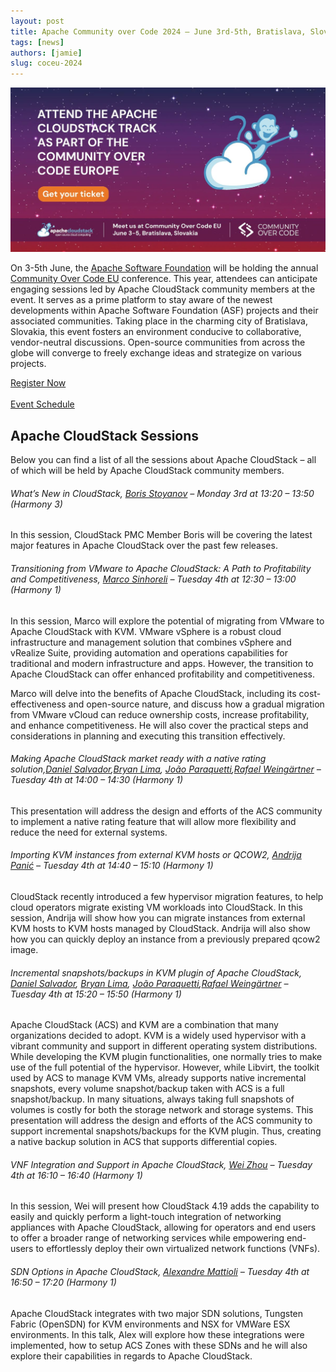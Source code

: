 ```yaml
---
layout: post
title: Apache Community over Code 2024 – June 3rd-5th, Bratislava, Slovakia
tags: [news]
authors: [jamie]
slug: coceu-2024
---
```



![](banner.png "Blog Header Image")

On 3-5th June, the [Apache Software
Foundation](https://www.apache.org) will be holding the annual
[Community Over Code EU](https://eu.communityovercode.org/)
conference. This year, attendees can anticipate engaging sessions led
by Apache CloudStack community members at the event. It serves as a
prime platform to stay aware of the newest developments within Apache
Software Foundation (ASF) projects and their associated
communities. Taking place in the charming city of Bratislava,
Slovakia, this event fosters an environment conducive to
collaborative, vendor-neutral discussions. Open-source communities
from across the globe will converge to freely exchange ideas and
strategize on various projects.

<!-- truncate -->

<div class="col col-3 col-lg text-center">
<a class="button button--primary"
href="https://eu.communityovercode.org/tickets/" target="_blank">Register Now</a>
</div>

<br/>

<div class="col col-3 col-lg text-center">
<a class="button button--primary"
href="https://eu.communityovercode.org/schedule/" target="_blank">Event Schedule</a>
</div>


## Apache CloudStack Sessions

Below you can find a list of all the sessions about Apache CloudStack
– all of which will be held by Apache CloudStack community members.

###### What’s New in CloudStack, [Boris Stoyanov](https://www.linkedin.com/in/bstoyanov/) – Monday 3rd at 13:20 – 13:50 (Harmony 3)

In this session, CloudStack PMC Member Boris will be covering the
latest major features in Apache CloudStack over the past few releases.

###### Transitioning from VMware to Apache CloudStack: A Path to Profitability and Competitiveness, [Marco Sinhoreli](https://www.linkedin.com/in/msinhore/) – Tuesday 4th at 12:30 – 13:00 (Harmony 1) 

In this session, Marco will explore the potential of migrating from
VMware to Apache CloudStack with KVM. VMware vSphere is a robust cloud
infrastructure and management solution that combines vSphere and
vRealize Suite, providing automation and operations capabilities for
traditional and modern infrastructure and apps. However, the
transition to Apache CloudStack can offer enhanced profitability and
competitiveness.

Marco will delve into the benefits of Apache CloudStack, including its
cost-effectiveness and open-source nature, and discuss how a gradual
migration from VMware vCloud can reduce ownership costs, increase
profitability, and enhance competitiveness. He will also cover the
practical steps and considerations in planning and executing this
transition effectively.

###### Making Apache CloudStack market ready with a native rating solution,[Daniel Salvador](https://www.linkedin.com/in/gutoveronezi/),[Bryan Lima](https://www.linkedin.com/in/bryan-lima/), [João Paraquetti](https://www.linkedin.com/in/jo%C3%A3o-jandre-136a32159/),[Rafael Weingärtner](http://cloudstack.apache.org) – Tuesday 4th at 14:00 – 14:30 (Harmony 1)

This presentation will address the design and efforts of the ACS
community to implement a native rating feature that will allow more
flexibility and reduce the need for external systems.

###### Importing KVM instances from external KVM hosts or QCOW2, [Andrija Panić](https://www.linkedin.com/in/andrijapanic/) – Tuesday 4th at 14:40 – 15:10 (Harmony 1)

CloudStack recently introduced a few hypervisor migration features, to
help cloud operators migrate existing VM workloads into CloudStack. In
this session, Andrija will show how you can migrate instances from
external KVM hosts to KVM hosts managed by CloudStack. Andrija will
also show how you can quickly deploy an instance from a previously
prepared qcow2 image.

###### Incremental snapshots/backups in KVM plugin of Apache CloudStack, [Daniel Salvador](https://www.linkedin.com/in/gutoveronezi/), [Bryan Lima](https://www.linkedin.com/in/bryan-lima/), [João Paraquetti](https://www.linkedin.com/in/jo%C3%A3o-jandre-136a32159/),[Rafael Weingärtner](http://cloudstack.apache.org) – Tuesday 4th at 15:20 – 15:50 (Harmony 1)

Apache CloudStack (ACS) and KVM are a combination that many
organizations decided to adopt. KVM is a widely used hypervisor with a
vibrant community and support in different operating system
distributions. While developing the KVM plugin functionalities, one
normally tries to make use of the full potential of the
hypervisor. However, while Libvirt, the toolkit used by ACS to manage
KVM VMs, already supports native incremental snapshots, every volume
snapshot/backup taken with ACS is a full snapshot/backup. In many
situations, always taking full snapshots of volumes is costly for both
the storage network and storage systems. This presentation will
address the design and efforts of the ACS community to support
incremental snapshots/backups for the KVM plugin. Thus, creating a
native backup solution in ACS that supports differential copies.

###### VNF Integration and Support in Apache CloudStack, [Wei Zhou](https://www.linkedin.com/in/wei-zhou-3635b633/) – Tuesday 4th at 16:10 – 16:40 (Harmony 1)

In this session, Wei will present how CloudStack 4.19 adds the
capability to easily and quickly perform a light-touch integration of
networking appliances with Apache CloudStack, allowing for operators
and end users to offer a broader range of networking services while
empowering end-users to effortlessly deploy their own virtualized
network functions (VNFs).

###### SDN Options in Apache CloudStack, [Alexandre Mattioli](https://www.linkedin.com/in/alexandremattiolibastos/) – Tuesday 4th at 16:50 – 17:20 (Harmony 1)

Apache CloudStack integrates with two major SDN solutions, Tungsten
Fabric (OpenSDN) for KVM environments and NSX for VMWare ESX
environments. In this talk, Alex will explore how these integrations
were implemented, how to setup ACS Zones with these SDNs and he will
also explore their capabilities in regards to Apache CloudStack.